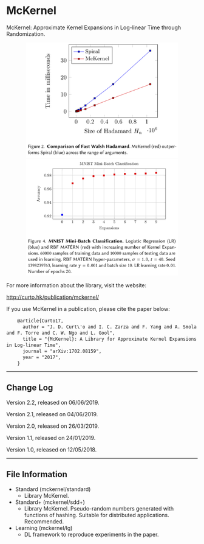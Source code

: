 # McKernel

McKernel: Approximate Kernel Expansions in Log-linear Time through Randomization.

<p align="center">
<img src="fwh.png" width="400">
<img src="rbfmatern.png" width="400">
</p>

For more information about the library, visit the website:

  http://curto.hk/publication/mckernel/

If you use McKernel in a publication, please cite the paper below:

        @article{Curto17,
          author = "J. D. Curt\'o and I. C. Zarza and F. Yang and A. Smola and F. Torre and C. W. Ngo and L. Gool",
          title = "{McKernel}: A Library for Approximate Kernel Expansions in Log-linear Time",
          journal = "arXiv:1702.08159",
          year = "2017",
        }

--------------------------------------------------------
Change Log
--------------------------------------------------------

Version 2.2, released on 06/06/2019.

Version 2.1, released on 04/06/2019.

Version 2.0, released on 26/03/2019.

Version 1.1, released on 24/01/2019.

Version 1.0, released on 12/05/2018.

--------------------------------------------------------
File Information
--------------------------------------------------------

- Standard (mckernel/standard)
  - Library McKernel.
- Standard+ (mckernel/sdd+)
  - Library McKernel. Pseudo-random numbers generated with functions of hashing. Suitable for distributed applications. Recommended.
- Learning (mckernel/lg)
  - DL framework to reproduce experiments in the paper.
